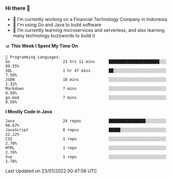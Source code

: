 ### Hi there 👋

<!--
**mazzama/mazzama** is a ✨ _special_ ✨ repository because its `README.md` (this file) appears on your GitHub profile.

Here are some ideas to get you started:

- 🔭 I’m currently working on ...
- 🌱 I’m currently learning ...
- 👯 I’m looking to collaborate on ...
- 🤔 I’m looking for help with ...
- 💬 Ask me about ...
- 📫 How to reach me: ...
- 😄 Pronouns: ...
- ⚡ Fun fact: ...
-->

- 🔭 I’m currently working on a Financial Technology Company in Indonesia
- :gun: I'm using Go and Java to build software
- 🌱 I’m currently learning microservices and serverless, and also learning many technology buzzwords to build it

<!--START_SECTION:waka-->
📊 **This Week I Spent My Time On** 

```text
💬 Programming Languages: 
Go                       21 hrs 11 mins      ██████████████████████░░░   89.55% 
SQL                      1 hr 47 mins        ██░░░░░░░░░░░░░░░░░░░░░░░   7.58% 
JSON                     18 mins             ░░░░░░░░░░░░░░░░░░░░░░░░░   1.32% 
Markdown                 7 mins              ░░░░░░░░░░░░░░░░░░░░░░░░░   0.56% 
go.mod                   7 mins              ░░░░░░░░░░░░░░░░░░░░░░░░░   0.56%

```

**I Mostly Code in Java** 

```text
Java                     24 repos            ████████████████░░░░░░░░░   66.67% 
JavaScript               8 repos             █████░░░░░░░░░░░░░░░░░░░░   22.22% 
CSS                      1 repo              ░░░░░░░░░░░░░░░░░░░░░░░░░   2.78% 
HTML                     1 repo              ░░░░░░░░░░░░░░░░░░░░░░░░░   2.78% 
Vue                      1 repo              ░░░░░░░░░░░░░░░░░░░░░░░░░   2.78%

```



 Last Updated on 23/01/2022 00:47:58 UTC
<!--END_SECTION:waka-->

